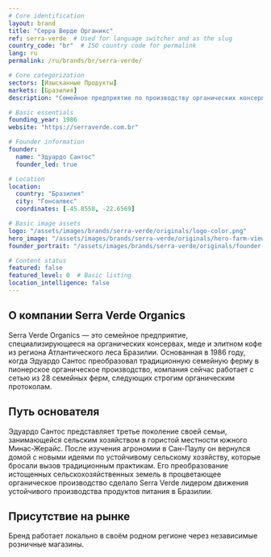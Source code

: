 ```yaml
---
# Core identification
layout: brand
title: "Серра Верде Органикс"
ref: serra-verde  # Used for language switcher and as the slug
country_code: "br"  # ISO country code for permalink
lang: ru
permalink: /ru/brands/br/serra-verde/

# Core categorization
sectors: [Изысканные Продукты]
markets: [Бразилия]
description: "Семейное предприятие по производству органических консервов, меда и элитного кофе из региона Атлантического леса Бразилии."

# Basic essentials
founding_year: 1986
website: "https://serraverde.com.br"

# Founder information
founder:
  name: "Эдуардо Сантос"
  founder_led: true

# Location
location:
  country: "Бразилия"
  city: "Гонсалвес" 
  coordinates: [-45.8558, -22.6569]

# Basic image assets
logo: "/assets/images/brands/serra-verde/originals/logo-color.png"
hero_image: "/assets/images/brands/serra-verde/originals/hero-farm-view.jpg"
founder_portrait: "/assets/images/brands/serra-verde/originals/founder-portrait.jpg"

# Content status
featured: false
featured_level: 0  # Basic listing
location_intelligence: false
---
```


## О компании Serra Verde Organics

Serra Verde Organics — это семейное предприятие, специализирующееся на органических консервах, меде и элитном кофе из региона Атлантического леса Бразилии. Основанная в 1986 году, когда Эдуардо Сантос преобразовал традиционную семейную ферму в пионерское органическое производство, компания сейчас работает с сетью из 28 семейных ферм, следующих строгим органическим протоколам.

## Путь основателя

Эдуардо Сантос представляет третье поколение своей семьи, занимающейся сельским хозяйством в гористой местности южного Минас-Жерайс. После изучения агрономии в Сан-Паулу он вернулся домой с новыми идеями по устойчивому сельскому хозяйству, которые бросали вызов традиционным практикам. Его преобразование истощенных сельскохозяйственных земель в процветающее органическое производство сделало Serra Verde лидером движения устойчивого производства продуктов питания в Бразилии.

## Присутствие на рынке

Бренд работает локально в своём родном регионе через независимые розничные магазины.